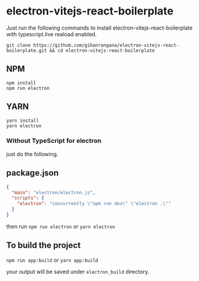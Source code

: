# electron-vitejs-react-boilerplate

Just run the following commands to install electron-vitejs-react-boilerplate with typescript.live reaload enabled.

```
git clone https://github.com/gihanrangana/electron-vitejs-react-boilerplate.git && cd electron-vitejs-react-boilerplate
```

## NPM

```textmate
npm install
npm run electron
```

## YARN

```textmate
yarn install
yarn electron
```

### Without  TypeScript for electron

just do the following.

## package.json

```json
{
  "main": "electron/electron.js",
  "scripts": {
    "electron": "concurrently \"npm run dev\" \"electron .\""
  }
}
```

then run ``npm run electron`` or ``yarn electron``

## To build the project

``npm run app:build`` or ``yarn app:build``

your output will be saved under `electron_build` directory.
